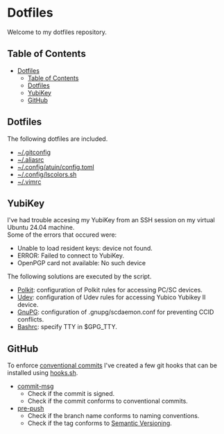 # Dotfiles

Welcome to my dotfiles repository.

## Table of Contents

- [Dotfiles](#dotfiles)
  - [Table of Contents](#table-of-contents)
  - [Dotfiles](#dotfiles-1)
  - [YubiKey](#yubikey)
  - [GitHub](#github)

## Dotfiles

The following dotfiles are included.

- [~/.gitconfig](dotfiles/.gitconfig)
- [~/.aliasrc](dotfiles/.aliasrc)
- [~/.config/atuin/config.toml](dotfiles/.config/atuin/config.toml)
- [~/.config/lscolors.sh](dotfiles/.config/lscolors.sh)
- [~/.vimrc](dotfiles/.vimrc)

## YubiKey

I've had trouble accesing my YubiKey from an SSH session on my virtual Ubuntu 24.04 machine.  
Some of the errors that occured were:

- Unable to load resident keys: device not found.
- ERROR: Failed to connect to YubiKey.
- OpenPGP card not available: No such device

The following solutions are executed by the script.

- [Polkit](scripts/yubikey/polkit/): configuration of Polkit rules for accessing PC/SC devices.
- [Udev](scripts/yubikey/udev/): configuration of Udev rules for accessing Yubico Yubikey II device.
- [GnuPG](scripts/yubikey/gnupg/): configuration of .gnupg/scdaemon.conf for preventing CCID conflicts.
- [Bashrc](dotfiles/.bashrc): specify TTY in $GPG_TTY.

## GitHub

To enforce [conventional commits](https://www.conventionalcommits.org/en/v1.0.0/) I've created a few git hooks
that can be installed using [hooks.sh](scripts/github/hooks/hooks.sh).

- [commit-msg](scripts/github/hooks/commit-msg)
  - Check if the commit is signed.
  - Check if the commit conforms to conventional commits.
- [pre-push](scripts/github/hooks/pre-push)
  - Check if the branch name conforms to naming conventions.
  - Check if the tag conforms to [Semantic Versioning](https://semver.org/spec/v2.0.0.html).
